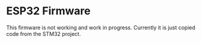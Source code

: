 # ESP32 Firmware
This firmware is not working and work in progress.
Currently it is just copied code from the STM32 project.
